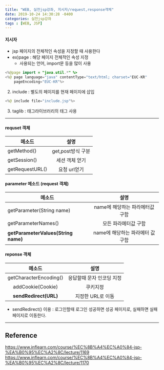 ```yaml
---
title: "WEB, 실전jsp강좌, 지시자/request,response객체"
date: 2019-10-24 14:30:28 -0400
categories: 실전jsp강좌
tags : [WEB, JSP]
---
```

#### 지시자
- jsp 페이지의 전체적인 속성을 지정할 때 사용한다
- ex)page : 해당 페이지 전체적인 속성 지정
    - 사용되는 언어, import문 등을 많이 사용

```java
<%@page import = "java.util.*" %>
<%@ page language="java" contentType="text/html; charset="EUC-KR"
    pageEncoding="EUC-KR"%>
```


2. include : 별도의 페이지를 현재 페이지에 삽입
```java
<%@ include file="include.jsp"%>
```

3. taglib : 태그라이브러리의 태그 사용

---

#### requset 객체

| 메소드 | 설명|
|---|:---:|
|getMethod() | get,post방식 구분
|getSession() | 세션 객체 얻기
|getRequestURL() | 요청 url얻기

#### parameter 메소드 (request 객체)

| 메소드| 설명|
|---|:---:|
| getParameter(String name) | name에 해당하는 파라메터값 구함
| getParameterNames() | 모든 파라메터값 구함
| <b>getParameterValues(String name)</b>| name에 해당하는 파라메터 값 구함

#### reponse 객체

| 메소드| 설명
|:---:|:---:|
|getCharacterEncoding()| 응답할때 문자 인코딩 지정
|addCookie(Cookie)| 쿠키지정
|<b>sendRedirect(URL)</b> | 지정한 URL로 이동

- sendRedirect() 이용 : 로그인할때 로그인 성공하면 성공 페이지로, 실패하면 실패페이지로 이동한다.


---
## Reference

<https://www.inflearn.com/course/%EC%8B%A4%EC%A0%84-jsp-%EA%B0%95%EC%A2%8C/lecture/1169>
<https://www.inflearn.com/course/%EC%8B%A4%EC%A0%84-jsp-%EA%B0%95%EC%A2%8C/lecture/1170>

